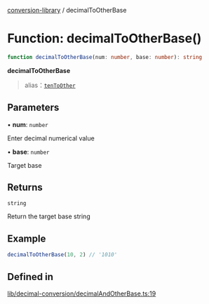 [conversion-library](../globals.md) / decimalToOtherBase

# Function: decimalToOtherBase()

```ts
function decimalToOtherBase(num: number, base: number): string
```

**decimalToOtherBase**

> alias：[`tenToOther`](tenToOther)

## Parameters

• **num**: `number`

Enter decimal numerical value

• **base**: `number`

Target base

## Returns

`string`

Return the target base string

## Example

```ts
decimalToOtherBase(10, 2) // '1010'
```

## Defined in

[lib/decimal-conversion/decimalAndOtherBase.ts:19](https://github.com/fxss5201/conversion-library/blob/main/lib/decimal-conversion/decimalAndOtherBase.ts#L19)
